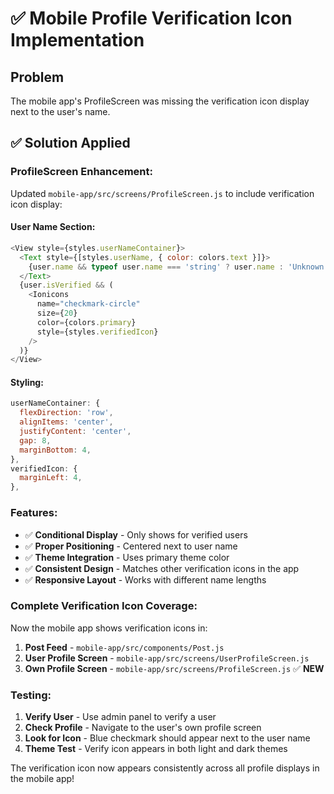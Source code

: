 # ✅ Mobile Profile Verification Icon Implementation

## Problem
The mobile app's ProfileScreen was missing the verification icon display next to the user's name.

## ✅ Solution Applied

### **ProfileScreen Enhancement:**
Updated `mobile-app/src/screens/ProfileScreen.js` to include verification icon display:

#### **User Name Section:**
```javascript
<View style={styles.userNameContainer}>
  <Text style={[styles.userName, { color: colors.text }]}>
    {user.name && typeof user.name === 'string' ? user.name : 'Unknown User'}
  </Text>
  {user.isVerified && (
    <Ionicons 
      name="checkmark-circle" 
      size={20} 
      color={colors.primary} 
      style={styles.verifiedIcon}
    />
  )}
</View>
```

#### **Styling:**
```javascript
userNameContainer: {
  flexDirection: 'row',
  alignItems: 'center',
  justifyContent: 'center',
  gap: 8,
  marginBottom: 4,
},
verifiedIcon: {
  marginLeft: 4,
},
```

### **Features:**
- ✅ **Conditional Display** - Only shows for verified users
- ✅ **Proper Positioning** - Centered next to user name
- ✅ **Theme Integration** - Uses primary theme color
- ✅ **Consistent Design** - Matches other verification icons in the app
- ✅ **Responsive Layout** - Works with different name lengths

### **Complete Verification Icon Coverage:**
Now the mobile app shows verification icons in:
1. **Post Feed** - `mobile-app/src/components/Post.js`
2. **User Profile Screen** - `mobile-app/src/screens/UserProfileScreen.js`
3. **Own Profile Screen** - `mobile-app/src/screens/ProfileScreen.js` ✅ **NEW**

### **Testing:**
1. **Verify User** - Use admin panel to verify a user
2. **Check Profile** - Navigate to the user's own profile screen
3. **Look for Icon** - Blue checkmark should appear next to the user name
4. **Theme Test** - Verify icon appears in both light and dark themes

The verification icon now appears consistently across all profile displays in the mobile app! 